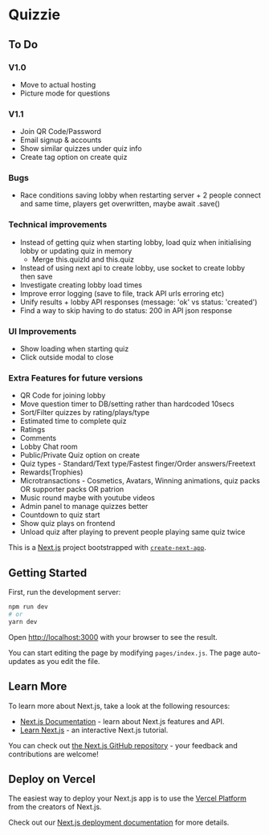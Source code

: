 # Quizzie

## To Do
### V1.0
- Move to actual hosting
- Picture mode for questions

### V1.1
- Join QR Code/Password
- Email signup & accounts
- Show similar quizzes under quiz info
- Create tag option on create quiz

### Bugs
- Race conditions saving lobby when restarting server + 2 people connect and same time, players get overwritten, maybe await .save()

### Technical improvements
- Instead of getting quiz when starting lobby, load quiz when initialising lobby or updating quiz in memory
    - Merge this.quizId and this.quiz
- Instead of using next api to create lobby, use socket to create lobby then save
- Investigate creating lobby load times
- Improve error logging (save to file, track API urls erroring etc)
- Unify results + lobby API responses (message: 'ok' vs status: 'created')
- Find a way to skip having to do status: 200 in API json response

### UI Improvements
- Show loading when starting quiz
- Click outside modal to close

### Extra Features for future versions
- QR Code for joining lobby
- Move question timer to DB/setting rather than hardcoded 10secs
- Sort/Filter quizzes by rating/plays/type
- Estimated time to complete quiz
- Ratings
- Comments
- Lobby Chat room
- Public/Private Quiz option on create 
- Quiz types - Standard/Text type/Fastest finger/Order answers/Freetext
- Rewards(Trophies)
- Microtransactions - Cosmetics, Avatars, Winning animations, quiz packs OR supporter packs OR patrion
- Music round maybe with youtube videos
- Admin panel to manage quizzes better
- Countdown to quiz start
- Show quiz plays on frontend
- Unload quiz after playing to prevent people playing same quiz twice

This is a [Next.js](https://nextjs.org/) project bootstrapped with [`create-next-app`](https://github.com/vercel/next.js/tree/canary/packages/create-next-app).

## Getting Started

First, run the development server:

```bash
npm run dev
# or
yarn dev
```

Open [http://localhost:3000](http://localhost:3000) with your browser to see the result.

You can start editing the page by modifying `pages/index.js`. The page auto-updates as you edit the file.

## Learn More

To learn more about Next.js, take a look at the following resources:

- [Next.js Documentation](https://nextjs.org/docs) - learn about Next.js features and API.
- [Learn Next.js](https://nextjs.org/learn) - an interactive Next.js tutorial.

You can check out [the Next.js GitHub repository](https://github.com/vercel/next.js/) - your feedback and contributions are welcome!

## Deploy on Vercel

The easiest way to deploy your Next.js app is to use the [Vercel Platform](https://vercel.com/import?utm_medium=default-template&filter=next.js&utm_source=create-next-app&utm_campaign=create-next-app-readme) from the creators of Next.js.

Check out our [Next.js deployment documentation](https://nextjs.org/docs/deployment) for more details.
